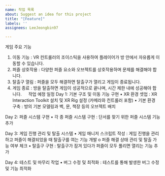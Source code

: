 ```yaml
---
name: 작업 목록
about: Suggest an idea for this project
title: "[Feature]"
labels: ''
assignees: LeeJeongbin97

---
```


게임 주요 기능
1.	이동 기능 : VR 컨트롤러의 조이스틱을 사용하여 플레이어가 방 안에서 자유롭게 이동할 수 있습니다.
2.	퍼즐 상호작용 : 다양한 퍼즐 요소와 오브젝트를 상호작용하며 문제를 해결해야 합니다.
3.	탈출구 열림 : 퍼즐을 모두 해결하면 탈출구가 열리고 게임이 종료됩니다.
4.	게임 종료 : 방을 탈출하면 게임이 성공적으로 끝나며, 시간 제한 내에 성공해야 합니다.
 
작업 예정 일정
Day 1: 기본 구조 및 이동 기능 구현
•	XR 환경 셋업 : XR Interaction Toolkit 설치 및 XR Rig 설정 (카메라와 컨트롤러 포함)
•	기본 환경 구축 : 방의 기본 모델링과 벽, 문, 책장 등의 오브젝트 배치

Day 2: 퍼즐 시스템 구현
•	각 종 퍼즐 시스템 구현 : 단서를 찾기 위한 퍼즐 시스템 기능 추가
   
Day 3: 게임 진행 관리 및 탈출 시스템
•	게임 매니저 스크립트 작성 : 게임 진행을 관리하고 퍼즐이 해결되었을 때 탈출구를 여는 기능 개발
o	퍼즐 해결 상태 관리 및 탈출 가능 여부 체크
•	탈출구 구현 : 탈출구가 잠겨 있다가 퍼즐이 모두 풀리면 열리는 기능 추가

Day 4: 테스트 및 마무리 작업
•	버그 수정 및 최적화 : 테스트를 통해 발생한 버그 수정 및 기능 최적화
